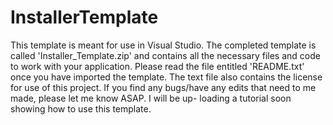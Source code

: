 # InstallerTemplate

This template is meant for use in Visual Studio. The completed template is called 'Installer_Template.zip'
and contains all the necessary files and code to work with your application. Please read the file entitled 
'README.txt' once you have imported the template. The text file also contains the license for use of this
project. If you find any bugs/have any edits that need to me made, please let me know ASAP. I will be up-
loading a tutorial soon showing how to use this template.
